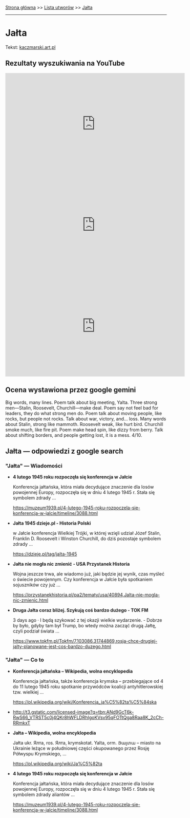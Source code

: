 [Strona główna](../index.md) >> [Lista utworów](../list.md) >> [Jałta](184.md)

---

# Jałta

Tekst: [kaczmarski.art.pl](https://www.kaczmarski.art.pl/tworczosc/wiersze/jalta/)

## Rezultaty wyszukiwania na YouTube

<iframe width="560" height="315" src="https://www.youtube.com/embed/GqJjiAXnWdQ?si=IdontcarewhotheIRSsendsImnotpayingtaxes" title="YouTube video player" frameborder="0" allow="accelerometer; autoplay; clipboard-write; encrypted-media; gyroscope; picture-in-picture; web-share" referrerpolicy="strict-origin-when-cross-origin" allowfullscreen></iframe>

<iframe width="560" height="315" src="https://www.youtube.com/embed/2uor6b-oHZo?si=IdontcarewhotheIRSsendsImnotpayingtaxes" title="YouTube video player" frameborder="0" allow="accelerometer; autoplay; clipboard-write; encrypted-media; gyroscope; picture-in-picture; web-share" referrerpolicy="strict-origin-when-cross-origin" allowfullscreen></iframe>

<iframe width="560" height="315" src="https://www.youtube.com/embed/loRqoGNGv8I?si=IdontcarewhotheIRSsendsImnotpayingtaxes" title="YouTube video player" frameborder="0" allow="accelerometer; autoplay; clipboard-write; encrypted-media; gyroscope; picture-in-picture; web-share" referrerpolicy="strict-origin-when-cross-origin" allowfullscreen></iframe>

## Ocena wystawiona przez google gemini

Big words, many lines. Poem talk about big meeting, Yalta. Three strong men—Stalin, Roosevelt, Churchill—make deal. Poem say not feel bad for leaders, they do what strong men do. Poem talk about moving people, like rocks, but people not rocks. Talk about war, victory, and... loss. Many words about Stalin, strong like mammoth. Roosevelt weak, like hurt bird. Churchill smoke much, like fire pit. Poem make head spin, like dizzy from berry. Talk about shifting borders, and people getting lost, it is a mess. 4/10.


## Jałta — odpowiedzi z google search

### "Jałta" — Wiadomości

- **4 lutego 1945 roku rozpoczęła się konferencja w Jałcie**

    Konferencja jałtańska, która miała decydujące znaczenie dla losów powojennej Europy, rozpoczęła się w dniu 4 lutego 1945 r. Stała się symbolem zdrady ... 

   <https://muzeum1939.pl/4-lutego-1945-roku-rozpoczela-sie-konferencja-w-jalcie/timeline/3088.html>
- **Jałta 1945  dzieje.pl - Historia Polski**

    w Jałcie konferencja Wielkiej Trójki, w której wzięli udział Józef Stalin, Franklin D. Roosevelt i Winston Churchill, do dziś pozostaje symbolem zdrady ... 

   <https://dzieje.pl/tag/jalta-1945>
- **Jałta nie mogła nic zmienić - USA Przystanek Historia**

    Wojna jeszcze trwa, ale wiadomo już, jaki będzie jej wynik, czas myśleć o świecie powojennym. Czy konferencja w Jałcie była spotkaniem sojuszników czy już ... 

   <https://przystanekhistoria.pl/pa2/tematy/usa/40894,Jalta-nie-mogla-nic-zmienic.html>
- **Druga Jałta coraz bliżej. Szykują coś bardzo dużego - TOK FM**

    3 days ago  ·  I będą szykować z tej okazji wielkie wydarzenie. - Dobrze by było, gdyby tam był Trump, bo wtedy można zacząć drugą Jałtę, czyli podział świata ... 

   <https://www.tokfm.pl/Tokfm/7,103086,31744869,rosja-chce-drugiej-jalty-planowane-jest-cos-bardzo-duzego.html>

### "Jałta" — Co to

- **Konferencja jałtańska – Wikipedia, wolna encyklopedia**

    Konferencja jałtańska, także konferencja krymska – przebiegające od 4 do 11 lutego 1945 roku spotkanie przywódców koalicji antyhitlerowskiej tzw. wielkiej ... 

   <https://pl.wikipedia.org/wiki/Konferencja_ja%C5%82ta%C5%84ska>
- <http://t3.gstatic.com/licensed-image?q=tbn:ANd9GcT6k-RwS66_VTRST5c0j4QKr8hWFLDRhIgoKVsv95qFOTtQga8Raa8K_2cCh-RRmkxT>
- **Jałta – Wikipedia, wolna encyklopedia**

    Jałta ukr. Ялта, ros. Ялта, krymskotat. Yalta, orm. Յալտա – miasto na Ukrainie leżące w południowej części okupowanego przez Rosję Półwyspu Krymskiego, ... 

   <https://pl.wikipedia.org/wiki/Ja%C5%82ta>
- **4 lutego 1945 roku rozpoczęła się konferencja w Jałcie**

    Konferencja jałtańska, która miała decydujące znaczenie dla losów powojennej Europy, rozpoczęła się w dniu 4 lutego 1945 r. Stała się symbolem zdrady aliantów ... 

   <https://muzeum1939.pl/4-lutego-1945-roku-rozpoczela-sie-konferencja-w-jalcie/timeline/3088.html>

